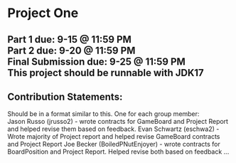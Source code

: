 # Project One
Part 1 due: 9-15 @ 11:59 PM \
Part 2 due: 9-20 @ 11:59 PM \
Final Submission due: 9-25 @ 11:59 PM \
This project should be runnable with JDK17
--------------------------------------------------------
## Contribution Statements:

Should be in a format similar to this. One for each group member:\
Jason Russo (jrusso2) - wrote contracts for GameBoard and Project Report and helped revise them based on feedback.
Evan Schwartz (eschwa2) - Wrote majority of Project report and helped revise GameBoard contracts and Project Report
Joe Becker (BoiledPNutEnjoyer) - wrote contracts for BoardPosition and Project Report. Helped revise both based on feedback
...
